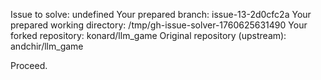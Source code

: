 Issue to solve: undefined
Your prepared branch: issue-13-2d0cfc2a
Your prepared working directory: /tmp/gh-issue-solver-1760625631490
Your forked repository: konard/llm_game
Original repository (upstream): andchir/llm_game

Proceed.